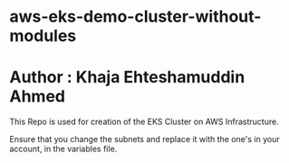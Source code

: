 # aws-eks-demo-cluster-without-modules

# Author : Khaja Ehteshamuddin Ahmed

This Repo is used for creation of the EKS Cluster on AWS Infrastructure. 


Ensure that you change the subnets and replace it with the one's in your account, in the variables file.

